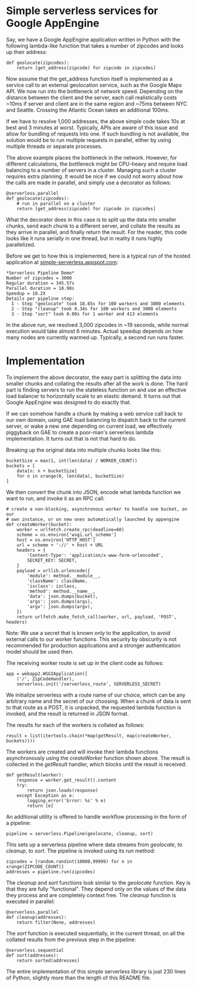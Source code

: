 # Simple serverless services for Google AppEngine

Say, we have a Google AppEngine application written in Python with the following lambda-like
function that takes a number of zipcodes and looks up their address:

    def geolocate(zipcodes):
        return [get_address(zipcode) for zipcode in zipcodes]

Now assume that the get_address function itself is implemented as a service call to
an external geolocation service, such as the Google Maps API. We now run into the bottleneck
of network speed. Depending on the distance between the client and the server, each call
realistically costs ~10ms if server and client are in the same region and ~75ms between NYC
and Seattle. Crossing the Atlantic Ocean takes an additional 100ms.

If we have to resolve 1,000 addresses, the above simple code takes 10s at best and 3 minutes at
worst. Typically, APIs are aware of this issue and allow for bundling of requests into one.
If such bundling is not available, the solution would be to run multiple requests in parallel,
either by using multiple threads or separate processes.

The above example places the bottleneck in the network. However, for different calculations, the
bottleneck might be CPU-heavy and require load balancing to a number of servers in a cluster.
Managing such a cluster requires extra planning. It would be nice if we could not worry about
how the calls are made in parallel, and simply use a decorator as follows:

    @serverless.parallel
    def geolocate(zipcodes):
        # run in parallel on a cluster
        return [get_address(zipcode) for zipcode in zipcodes]

What the decorator does in this case is to split up the data into smaller chunks, send each chunk
to a different server, and collate the results as they arrive in parallel, and finally return the
result. For the reader, this code looks like it runs serially in one thread, but in reality it
runs highly parallelized.

Before we get to how this is implemented, here is a typical run of the hosted application at
[simple-serverless.appspot.com](http://simple-serverless.appspot.com):

    *Serverless Pipeline Demo*
    Number of zipcodes = 3000
    Regular duration = 345.57s
    Parallel duration = 18.98s
    Speedup = 18.2X
    Details per pipeline step:
      1 - Step "geolocate" took 18.65s for 100 workers and 3000 elements
      2 - Step "cleanup" took 0.34s for 100 workers and 3000 elements
      3 - Step "sort" took 0.00s for 1 worker and 413 elements

In the above run, we resolved 3,000 zipcodes in ~19 seconds, while normal
execution would take almost 6 minutes. Actual speedup depends on how many nodes
are currently warmed up. Typically, a second run runs faster.

# Implementation

To implement the above decorator, the easy part is splitting the data into smaller chunks
and collating the results after all the work is done. The hard part is finding servers to run the stateless
function on and use an effective load balancer to horizontally scale to an elastic demand. It
turns out that Google AppEngine was designed to do exactly that.

If we can somehow handle a chunk by making a web service call back to our own domain,
using GAE load balancing to dispatch back to the current server, or wake a new one
depending on current load, we effectively piggyback on GAE to create a poor-man's 
serverless lambda implementation. It turns out that is not that hard to do.

Breaking up the original data into multiple chunks looks like this:

    bucketSize = max(1, int(len(data) / WORKER_COUNT))
    buckets = [
        data[n: n + bucketSize]
        for n in xrange(0, len(data), bucketSize)
    ]
    
We then convert the chunk into JSON, encode what lambda function we want to run, and
invoke it as an RPC call:

    # create a non-blocking, asynchronous worker to handle one bucket, on our
    # own instance, or on new ones automatically launched by appengine
    def createWorker(bucket):
        worker = urlfetch.create_rpc(deadline=60)
        scheme = os.environ['wsgi.url_scheme']
        host = os.environ['HTTP_HOST']
        url = scheme + '://' + host + URL
        headers = {
            'Content-Type': 'application/x-www-form-urlencoded',
            SECRET_KEY: SECRET,
        }
        payload = urllib.urlencode({
            'module': method.__module__,
            'className': className,
            'isclass': isclass,
            'method': method.__name__,
            'data': json.dumps(bucket),
            'args': json.dumps(args),
            'argv': json.dumps(argv),
        })
        return urlfetch.make_fetch_call(worker, url, payload, 'POST', headers)

Note: We use a secret that is known only to the application, to avoid external calls
to our worker functions. This security by obscurity is not recommended for 
production applications and a stronger authentication model should be used then.

The receiving worker route is set up in the client code as follows:

    app = webapp2.WSGIApplication([
        ('/', ZipCodeHandler),
        serverless.init('/serverless_route', SERVERLESS_SECRET)

We initialize serverless with a route name of our choice, which can be any arbitrary name
and the secret of our choosing. When a chunk of data is sent to that route as a POST, it is 
unpacked, the requested lambda function is invoked, and the result is returned in JSON
format.

The results for each of the workers is collated as follows:

    result = list(itertools.chain(*map(getResult, map(createWorker, buckets))))
    
The workers are created and will invoke their lambda functions asynchronously using
the _createWorker_ function shown above. The result
is collected in the _getResult_ handler, which blocks until the result is received:

    def getResult(worker):
        response = worker.get_result().content
        try:
            return json.loads(response)
        except Exception as e:
            logging.error('Error: %s' % e)
            return [e]

An additional utility is offered to handle workflow processing in the form of a pipeline:

    pipeline = serverless.Pipeline(geolocate, cleanup, sort)
    
This sets up a serverless pipeline where data streams from _geolocate_, to _cleanup_, to _sort_. 
The pipeline is invoked using its _run_ method:

    zipcodes = [random.randint(10000,99999) for n in xrange(ZIPCODE_COUNT)]
    addresses = pipeline.run(zipcodes)

The _cleanup_ and _sort_ functions look similar to the _geolocate_ function. Key is that
they are fully "functional". They depend only on the values of the data they process and
are completely context free. The _cleanup_ function is executed in parallel:

    @serverless.parallel
    def cleanup(addresses):
        return filter(None, addresses)

The _sort_ function is executed sequentially, in the current thread, on all the collated
results from the previous step in the pipeline:

    @serverless.sequential
    def sort(addresses):
        return sorted(addresses)
        
The entire implementation of this simple serverless library is just 230 lines of Python,
slightly more than the length of this README file. 
